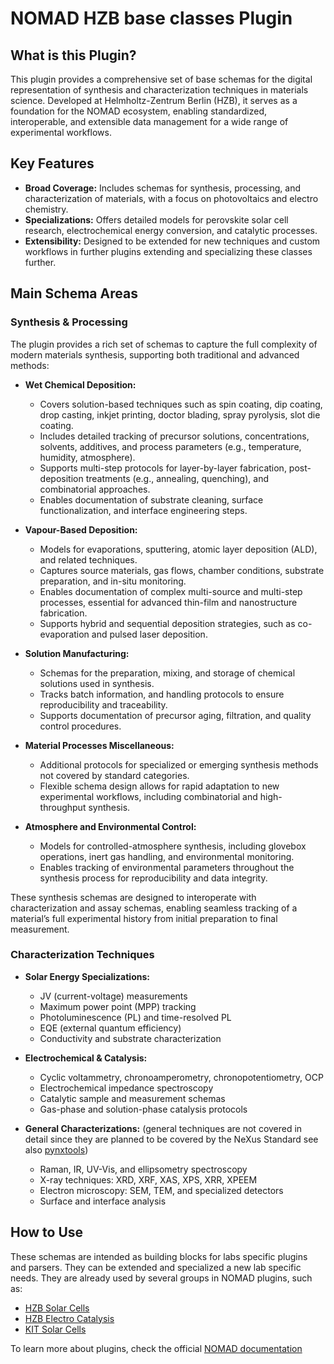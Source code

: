 
# NOMAD HZB base classes Plugin

## What is this Plugin?

This plugin provides a comprehensive set of base schemas for the digital representation of synthesis and characterization techniques in materials science. Developed at Helmholtz-Zentrum Berlin (HZB), it serves as a foundation for the NOMAD ecosystem, enabling standardized, interoperable, and extensible data management for a wide range of experimental workflows.

## Key Features

- **Broad Coverage:** Includes schemas for synthesis, processing, and characterization of materials, with a focus on photovoltaics and electro chemistry.
- **Specializations:** Offers detailed models for perovskite solar cell research, electrochemical energy conversion, and catalytic processes.
- **Extensibility:** Designed to be extended for new techniques and custom workflows in further plugins extending and specializing these classes further.

## Main Schema Areas


### Synthesis & Processing

The plugin provides a rich set of schemas to capture the full complexity of modern materials synthesis, supporting both traditional and advanced methods:

- **Wet Chemical Deposition:**

    - Covers solution-based techniques such as spin coating, dip coating, drop casting, inkjet printing, doctor blading, spray pyrolysis, slot die coating.
    - Includes detailed tracking of precursor solutions, concentrations, solvents, additives, and process parameters (e.g., temperature, humidity, atmosphere).
    - Supports multi-step protocols for layer-by-layer fabrication, post-deposition treatments (e.g., annealing, quenching), and combinatorial approaches.
    - Enables documentation of substrate cleaning, surface functionalization, and interface engineering steps.

- **Vapour-Based Deposition:**

    - Models for evaporations, sputtering, atomic layer deposition (ALD), and related techniques.
    - Captures source materials, gas flows, chamber conditions, substrate preparation, and in-situ monitoring.
    - Enables documentation of complex multi-source and multi-step processes, essential for advanced thin-film and nanostructure fabrication.
    - Supports hybrid and sequential deposition strategies, such as co-evaporation and pulsed laser deposition.

- **Solution Manufacturing:**

    - Schemas for the preparation, mixing, and storage of chemical solutions used in synthesis.
    - Tracks batch information, and handling protocols to ensure reproducibility and traceability.
    - Supports documentation of precursor aging, filtration, and quality control procedures.

- **Material Processes Miscellaneous:**

    - Additional protocols for specialized or emerging synthesis methods not covered by standard categories.
    - Flexible schema design allows for rapid adaptation to new experimental workflows, including combinatorial and high-throughput synthesis.

- **Atmosphere and Environmental Control:**

    - Models for controlled-atmosphere synthesis, including glovebox operations, inert gas handling, and environmental monitoring.
    - Enables tracking of environmental parameters throughout the synthesis process for reproducibility and data integrity.

These synthesis schemas are designed to interoperate with characterization and assay schemas, enabling seamless tracking of a material’s full experimental history from initial preparation to final measurement.


### Characterization Techniques

- **Solar Energy Specializations:**

    - JV (current-voltage) measurements
    - Maximum power point (MPP) tracking
    - Photoluminescence (PL) and time-resolved PL
    - EQE (external quantum efficiency)
    - Conductivity and substrate characterization

- **Electrochemical & Catalysis:**

    - Cyclic voltammetry, chronoamperometry, chronopotentiometry, OCP
    - Electrochemical impedance spectroscopy
    - Catalytic sample and measurement schemas
    - Gas-phase and solution-phase catalysis protocols
 
- **General Characterizations:** (general techniques are not covered in detail since they are planned to be covered by the NeXus Standard see also [pynxtools](https://github.com/FAIRmat-NFDI/pynxtools))

    - Raman, IR, UV-Vis, and ellipsometry spectroscopy
    - X-ray techniques: XRD, XRF, XAS, XPS, XRR, XPEEM
    - Electron microscopy: SEM, TEM, and specialized detectors
    - Surface and interface analysis

## How to Use

These schemas are intended as building blocks for labs specific plugins and parsers. They can be extended and specialized a new lab specific needs. They are already used by several groups in NOMAD plugins, such as:

- [HZB Solar Cells](https://github.com/nomad-hzb/nomad-hysprint)
- [HZB Electro Catalysis](https://github.com/nomad-hzb/nomad-chemical-energy)
- [KIT Solar Cells](https://github.com/nomad-hzb/nomad-perotf)

To learn more about plugins, check the official [NOMAD documentation](https://nomad-lab.eu/prod/v1/staging/docs/howto/plugins/plugins.html)
